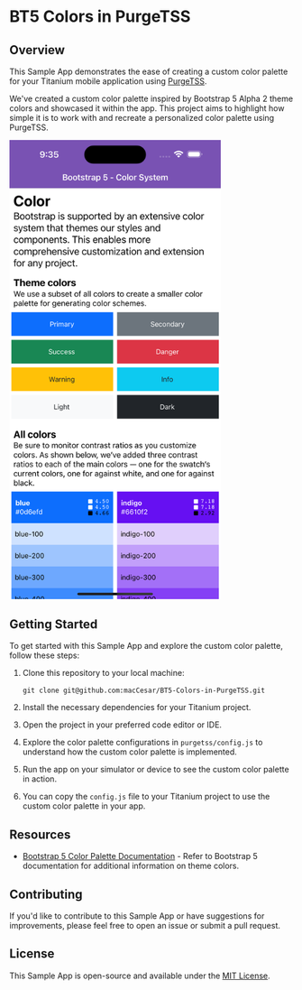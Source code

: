 # BT5 Colors in PurgeTSS

## Overview

This Sample App demonstrates the ease of creating a custom color palette for your Titanium mobile application using [PurgeTSS](https://purgetss.com).

We've created a custom color palette inspired by Bootstrap 5 Alpha 2 theme colors and showcased it within the app. This project aims to highlight how simple it is to work with and recreate a personalized color palette using PurgeTSS.

<img src="app/assets/bt5-color-system.png" width="375" alt="iOS Screen - BT5 Color System" >


## Getting Started

To get started with this Sample App and explore the custom color palette, follow these steps:

1. Clone this repository to your local machine:

   ```shell
   git clone git@github.com:macCesar/BT5-Colors-in-PurgeTSS.git
   ```

2. Install the necessary dependencies for your Titanium project.

3. Open the project in your preferred code editor or IDE.

4. Explore the color palette configurations in `purgetss/config.js` to understand how the custom color palette is implemented.

5. Run the app on your simulator or device to see the custom color palette in action.

6. You can copy the `config.js` file to your Titanium project to use the custom color palette in your app.

## Resources

- [Bootstrap 5 Color Palette Documentation](https://v5.getbootstrap.com/docs/5.0/customize/color/#theme-colors) - Refer to Bootstrap 5 documentation for additional information on theme colors.

## Contributing

If you'd like to contribute to this Sample App or have suggestions for improvements, please feel free to open an issue or submit a pull request.

## License

This Sample App is open-source and available under the [MIT License](LICENSE).
